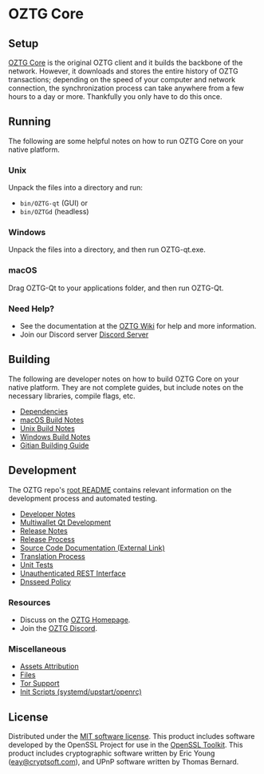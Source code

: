 OZTG Core
=============

Setup
---------------------
[OZTG Core](https://masternodes.guru/oztg/) is the original OZTG client and it builds the backbone of the network. However, it downloads and stores the entire history of OZTG transactions; depending on the speed of your computer and network connection, the synchronization process can take anywhere from a few hours to a day or more. Thankfully you only have to do this once.

Running
---------------------
The following are some helpful notes on how to run OZTG Core on your native platform.

### Unix

Unpack the files into a directory and run:

- `bin/OZTG-qt` (GUI) or
- `bin/OZTGd` (headless)

### Windows

Unpack the files into a directory, and then run OZTG-qt.exe.

### macOS

Drag OZTG-Qt to your applications folder, and then run OZTG-Qt.

### Need Help?

* See the documentation at the [OZTG Wiki](https://github.com/masternodesguru/oztg/OZTG)
for help and more information.
* Join our Discord server [Discord Server](https://discord.gg/wy8E4T6rYE)

Building
---------------------
The following are developer notes on how to build OZTG Core on your native platform. They are not complete guides, but include notes on the necessary libraries, compile flags, etc.

- [Dependencies](dependencies.md)
- [macOS Build Notes](build-osx.md)
- [Unix Build Notes](build-unix.md)
- [Windows Build Notes](build-windows.md)
- [Gitian Building Guide](gitian-building.md)

Development
---------------------
The OZTG repo's [root README](/README.md) contains relevant information on the development process and automated testing.

- [Developer Notes](developer-notes.md)
- [Multiwallet Qt Development](multiwallet-qt.md)
- [Release Notes](release-notes.md)
- [Release Process](release-process.md)
- [Source Code Documentation (External Link)](https://github.com/masternodesguru/oztg/OZTG)
- [Translation Process](translation_process.md)
- [Unit Tests](unit-tests.md)
- [Unauthenticated REST Interface](REST-interface.md)
- [Dnsseed Policy](dnsseed-policy.md)

### Resources
* Discuss on the [OZTG Homepage](https://github.com/masternodesguru/oztg/OZTG).
* Join the [OZTG Discord](https://discord.gg/wy8E4T6rYE).

### Miscellaneous
- [Assets Attribution](assets-attribution.md)
- [Files](files.md)
- [Tor Support](tor.md)
- [Init Scripts (systemd/upstart/openrc)](init.md)

License
---------------------
Distributed under the [MIT software license](/COPYING).
This product includes software developed by the OpenSSL Project for use in the [OpenSSL Toolkit](https://www.openssl.org/). This product includes
cryptographic software written by Eric Young ([eay@cryptsoft.com](mailto:eay@cryptsoft.com)), and UPnP software written by Thomas Bernard.
